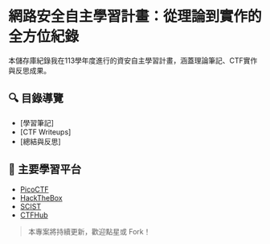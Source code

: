 # 網路安全自主學習計畫：從理論到實作的全方位紀錄

本儲存庫紀錄我在113學年度進行的資安自主學習計畫，涵蓋理論筆記、CTF實作與反思成果。

## 🔍 目錄導覽
- [學習筆記]
- [CTF Writeups]
- [總結與反思]

## 🎯 主要學習平台
- [PicoCTF](https://picoctf.org/)
- [HackTheBox](https://www.hackthebox.com/)
- [SCIST](https://tryhackme.com/)
- [CTFHub](https://www.ctfhub.com/)

> 本專案將持續更新，歡迎點星或 Fork！
